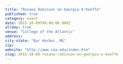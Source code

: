 ```yaml
---
title: "Roxana Robinson on Georgia O'Keeffe"
published: true
category: event
date: 2015-10-09T00:00:00.000Z
allday: true
venue: "College of the Atlantic"
address:
city-state: "Bar Harbor, ME"
zip:
website: "http://www.coa.edu/index.htm"
slug: 2015-10-09-roxana-robinson-on-georgia-o-keeffe
---
```


